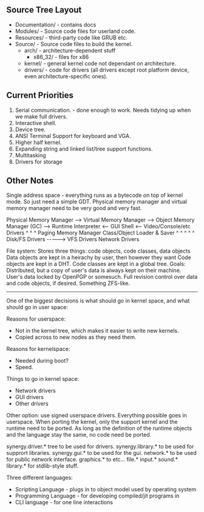 ## Source Tree Layout

* Documentation/ - contains docs
* Modules/ - Source code files for userland code.
* Resources/ - third-party code like GRUB etc.
* Source/ - Source code files to build the kernel.
    * arch/ - architecture-dependent stuff
	    * x86_32/ - files for x86
    * kernel/ - general kernel code not dependant on architecture.
	* drivers/ - code for drivers (all drivers except root platform device, even architecture-specific ones).

## Current Priorities

1. Serial communication. - done enough to work. Needs tidying up when we make full drivers.
2. Interactive shell.
4. Device tree.
3. ANSI Terminal Support for keyboard and VGA.
4. Higher half kernel.
5. Expanding string and linked list/tree support functions.
6. Multitasking
7. Drivers for storage

## Other Notes

Single address space - everything runs as a bytecode on top of kernel mode.
So just need a simple GDT. Physical memory manager and virtual memory manager need to be very good and very fast.

Physical Memory Manager --> Virtual Memory Manager --> Object Memory Manager (GC) --> Runtime Interpreter <-- GUI Shell <-- Video/Console/etc Drivers
				^					^			^
			Paging Memory Manager			Class/Object Loader & Saver	^
				^					^		^	^
			Disk/FS Drivers		----->		VFS Drivers		Network Drivers
			
			
File system:
	Stores three things: code objects, code classes, data objects
	Data objects are kept in a heirachy by user, then however they want
	Code objects are kept in a DHT.
	Code classes are kept in a global tree.
	Goals:
		Distributed, but a copy of user's data is always kept on their machine.
		User's data locked by OpenPGP or somesuch.
		Full revision control over data and code objects, if desired.
		Something ZFS-like.

--------------------------------------------------------------------------------

One of the biggest decisions is what should go in kernel space, and what should go in user space:

Reasons for userspace:
 - Not in the kernel tree, which makes it easier to write new kernels.
 - Copied across to new nodes as they need them.

Reasons for kernelspace:
 - Needed during boot?
 - Speed.

Things to go in kernel space:
 - Network drivers
 - GUI drivers
 - Other drivers

Other option: use signed userspace drivers.
Everything possible goes in userspace.
When porting the kernel, only the support kernel and the runtime need to be ported.
As long as the definition of the runtime objects and the language stay the same, no code need be ported.

synergy.driver.* tree to be used for drivers.
synergy.library.* to be used for supprort libraries.
synergy.gui.* to be used for the gui.
network.* to be used for public network interface.
graphics.* to etc...
file.*
input.*
sound.*
library.* for stdlib-style stuff.

Three different languages:

  * Scripting Language - plugs in to object model used by operating system
  * Programming Language - for developing compiled/jit programs in
  * CLI language - for one line interactions